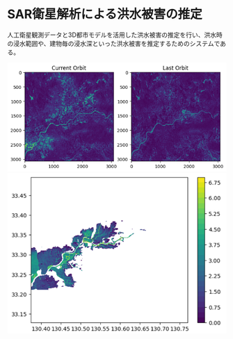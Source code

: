 # SAR衛星解析による洪水被害の推定

人工衛星観測データと3D都市モデルを活用した洪水被害の推定を行い、洪水時の浸水範囲や、建物毎の浸水深といった洪水被害を推定するためのシステムである。

![](resources/index1.png)
![](resources/index2.png)
